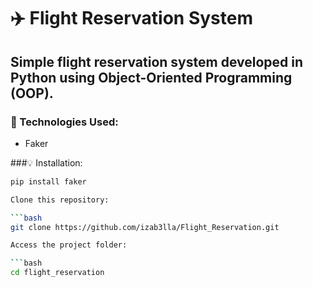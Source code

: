 # ✈️ Flight Reservation System

## Simple flight reservation system developed in Python using Object-Oriented Programming (OOP).

### 🔨 Technologies Used:
- Faker

###💡 Installation:

```bash
pip install faker

Clone this repository:

```bash 
git clone https://github.com/izab3lla/Flight_Reservation.git

Access the project folder:

```bash
cd flight_reservation